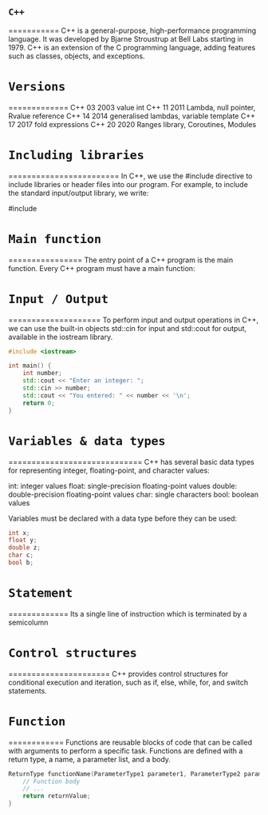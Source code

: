 ## `C++` ##
===========
C++ is a general-purpose, high-performance programming language. It was developed by Bjarne Stroustrup at Bell Labs starting in 1979. C++ is an extension of the C programming language, adding features such as classes, objects, and exceptions.

# `Versions`
=============
C++ 03 2003 value int
C++ 11 2011 Lambda, null pointer, Rvalue reference
C++ 14 2014 generalised lambdas, variable template
C++ 17 2017 fold expressions
C++ 20 2020 Ranges library, Coroutines, Modules

# `Including libraries`
========================
In C++, we use the #include directive to include libraries or header files into our program. For example, to include the standard input/output library, we write:

#include <iostream>

# `Main function`
================
The entry point of a C++ program is the main function. Every C++ program must have a main function:

# `Input / Output`
====================
To perform input and output operations in C++, we can use the built-in objects std::cin for input and std::cout for output, available in the iostream library.

```c++
#include <iostream>

int main() {
    int number;
    std::cout << "Enter an integer: ";
    std::cin >> number;
    std::cout << "You entered: " << number << '\n';
    return 0;
}
```

# `Variables & data types`
=============================
C++ has several basic data types for representing integer, floating-point, and character values:

int: integer values
float: single-precision floating-point values
double: double-precision floating-point values
char: single characters
bool: boolean values

Variables must be declared with a data type before they can be used:

```c++
int x;
float y;
double z;
char c;
bool b;
```

# `Statement`
=============
Its a single line of instruction which is terminated by a semicolumn

# `Control structures`
======================
C++ provides control structures for conditional execution and iteration, such as if, else, while, for, and switch statements.

# `Function`
============
Functions are reusable blocks of code that can be called with arguments to perform a specific task. Functions are defined with a return type, a name, a parameter list, and a body.

```c++
ReturnType functionName(ParameterType1 parameter1, ParameterType2 parameter2) {
    // Function body
    // ...
    return returnValue;
}
```